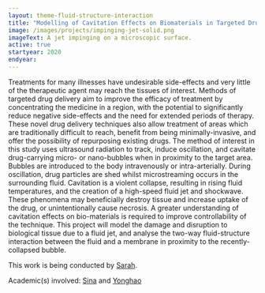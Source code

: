 ```yaml
---
layout: theme-fluid-structure-interaction
title: "Modelling of Cavitation Effects on Biomaterials in Targeted Drug Delivery"
image: /images/projects/impinging-jet-solid.png
imageText: A jet impinging on a microscopic surface.
active: true
startyear: 2020
endyear:
---
```


Treatments for many illnesses have undesirable side-effects and very little of the therapeutic agent may reach the tissues of interest. Methods of targeted drug delivery aim to improve the efficacy of treatment by concentrating the medicine in a region, with the potential to significantly reduce negative side-effects and the need for extended periods of therapy. These novel drug delivery techniques also allow treatment of areas which are traditionally difficult to reach, benefit from being minimally-invasive, and offer the possibility of repurposing existing drugs. The method of interest in this study uses ultrasound radiation to track, induce oscillation, and cavitate drug-carrying micro- or nano-bubbles when in proximity to the target area. Bubbles are introduced to the body intravenously or intra-arterially. During oscillation, drug particles are shed whilst microstreaming occurs in the surrounding fluid. Cavitation is a violent collapse, resulting in rising fluid temperatures, and the creation of a high-speed fluid jet and shockwave. These phenomena may beneficially destroy tissue and increase uptake of the drug, or unintentionally cause necrosis. A greater understanding of cavitation effects on bio-materials is required to improve controllability of the technique. This project will model the damage and disruption to biological tissue due to a fluid jet, and analyse the two-way fluid-structure interaction between the fluid and a membrane in proximity to the recently-collapsed bubble.

This work is being conducted by [Sarah](/team/davidson-sarah). 

Academic(s) involved: [Sina](/team/sina-haeri) and [Yonghao](/team/yonghao-zhang)